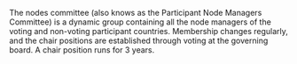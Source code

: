 The nodes committee (also knows as the Participant Node Managers Committee) is a dynamic group containing all the node managers of the voting and non-voting participant countries.  Membership changes regularly, and the chair positions are established through voting at the governing board.  A chair position runs for 3 years.